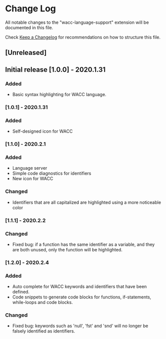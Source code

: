 # Change Log

All notable changes to the "wacc-language-support" extension will be documented in this file.

Check [Keep a Changelog](http://keepachangelog.com/) for recommendations on how to structure this file.

## [Unreleased]

## Initial release [1.0.0] - 2020.1.31
### Added
- Basic syntax highlighting for WACC language.

### [1.0.1] - 2020.1.31
### Added
- Self-designed icon for WACC

### [1.1.0] - 2020.2.1
### Added
- Language server
- Simple code diagnostics for identifiers
- New icon for WACC
### Changed
- Identifiers that are all capitalized are highlighted using a more noticeable color

### [1.1.1] - 2020.2.2
### Changed
- Fixed bug: if a function has the same identifier as a variable, and they are both
unused, only the function will be highlighted.

### [1.2.0] - 2020.2.4
### Added
- Auto complete for WACC keywords and identifiers that have been defined.
- Code snippets to generate code blocks for functions, if-statements, while-loops
and code blocks.
### Changed
- Fixed bug: keywords such as 'null', 'fst' and 'snd' will no longer be falsely
identified as identifiers.